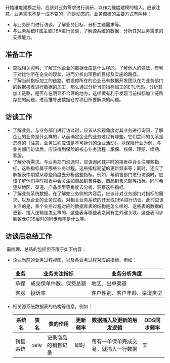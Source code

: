 开始维度建模之前，应该对业务需求进行调研，以作为维度建模的输入。应该注意，业务需求不是一成不变的，而是动态的。业务调研的主要方式有两种：

- 与业务部门进行访谈，了解业务目标、分析主题需求等。
- 与业务系统IT属主或DBA进行访谈，了解源系统的数据，分析其对业务需求的支撑能力。

## 准备工作

- 查找相关资料，了解其他企业的数据仓库是什么样的。了解他人的做法，有利于对比你所在企业的现状，进而分析出项目的目标及实施的路径。
- 了解当前指标加工的链路。假设你所在的企业已有数据开发团队在为业务部门的数据报表进行数据的加工，那么通过分析当前指标加工的ETL代码，分析其加工链路，是否存在明显不合理的地方，这样做有利于发现当前指标加工链路存在的问题，进而推导出数据仓库项目所要解决的问题。

## 访谈工作

- 了解业务。与业务部门进行访谈时，应该从宏观角度对其业务进行询问，了解企业的业务是什么样的，从而确定企业的业务过程有哪些，它们之间的关系是怎样的（注意，业务过程应该是不可拆分的企业活动）。以保险行业为例，与业务部门访谈后，应该得到保险的核心业务流程：承保、核保、理赔、续期、客服。
- 了解分析需求。与业务部门沟通时，应该询问其平时的报表中会关注哪些指标，这些指标属于哪些业务过程，这些指标期望的更新频率等；同时，还应了解报表中期望从哪些角度去分析这些指标。例如，与销售部门进行访谈时，应该了解他们平时报表中会关注如商品销售件数、商品销售总额等指标，同时希望从地区、渠道、产品类型等角度去分析、洞察这些指标。
- 了解业务系统数据。在了解完业务侧的内容后，应该针对业务部门对指标的需求，以及企业的业务过程，对相关业务系统的开发或DBA进行访谈。此时应该关注的是，某个业务过程对应的数据库表的结构是怎么样的、这些表的数据的更新、插入逻辑是怎么样的、这些表与哪些表之间有主外键关联、这些表同步到数仓ODS层时的同步频率是什么等。

## 访谈后总结工作

​	需梳理、总结的包括但不限于如下内容：

- 企业当前的业务过程视图，以及各业务过程对应的指标。例如：

  | 业务 | 业务关注指标           | 业务分析角度                 |
  | ---- | ---------------------- | ---------------------------- |
  | 承保 | 成交保单件数、保费总额 | 地区、出单渠道               |
  | 客服 | 投诉率                 | 客户性别、客户年龄、渠道类型 |

- 相关源系统数据表的结构等信息。例如：

  | 系统名   | 表名 | 表的作用           | 更新频率 | 数据插入及更新的触发逻辑             | ODS同步频率 |
  | -------- | ---- | ------------------ | -------- | ------------------------------------ | ----------- |
  | 销售系统 | sale | 记录商品的销售记录 | 即时     | 每有一单保单完成交易，就插入一行数据 | 天          |

  


